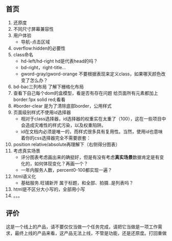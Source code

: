 ## 首页
1. 还原度
2. 不同尺寸屏幕兼容性
3. 用户体验
	* 导航-点击区域
4. overflow:hidden的必要性
5. class命名
	* hd-left/hd-right hd是代表head的吗？
	* bd-right，right-title...
	* gword-gray/gword-orange 不要根据表现来定义class，如果哪天颜色改变了怎么办？
6. bd-bac三列布局
了解下栅格化布局
7. 查看下自己每个dom的盒模型，看是否有存在问题
给页面所有元素都加上border:1px solid red;看看
8. #border-clear 是为了清除底部border，公用样式
9. 页面级别样式不使用id选择器
	* 相对于class选择器，id选择器的权重实在太重了（100），这在一些项目中会造成灾难性的样式污染，以及权重陷阱。
	* id在文档内必须是唯一的，而样式很多具有复用性。当然，使用id也意味着你的css选择器完全不需要嵌套：
10. position relative/absolute再理解下（右侧得分图表）
11. 考虑真实场景
	* 评分图表考虑画出来的确挺好，但是有没有考虑**真实场景**数据肯定是有变化的，如何体现变化？再画一个？
	* 一年内服务人数，percent0-100都实现一遍？
12. html语义化
	* 基础服务.旺铺新开 属于标题，和全部、拍摄..是列表吗？
13. html是不区分大小写的，全部用小写
14. 。。。

## 评价
这是一个线上的产品，请不要仅仅当做一个任务完成，请把它当做是一项工作需求，最终上线的产品来看，这产品无法上线，不管是功能，还是还原度。打回重做
